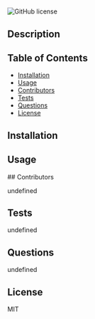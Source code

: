 # 

![GitHub license](https://img.shields.io/badge/license-MIT-blue.svg)

## Description



## Table of Contents

* [Installation](#installation)
* [Usage](#usage)
* [Contributors](#contributors)
* [Tests](#tests)
* [Questions](questions)
* [License](#license)

## Installation



## Usage



## Contributors

undefined

## Tests 

undefined

## Questions

undefined

## License
  
  MIT

